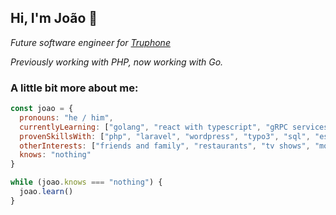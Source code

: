 ## Hi, I'm João :wave:

*Future software engineer for [Truphone](https://www.truphone.com/)*

*Previously working with PHP, now working with Go.*

### A little bit more about me:
```javascript
const joao = {
  pronouns: "he / him",
  currentlyLearning: ["golang", "react with typescript", "gRPC services",],
  provenSkillsWith: ["php", "laravel", "wordpress", "typo3", "sql", "es6", "css", "rest",],
  otherInterests: ["friends and family", "restaurants", "tv shows", "movies", "music"],
  knows: "nothing"
}

while (joao.knows === "nothing") {
  joao.learn()
}
```
